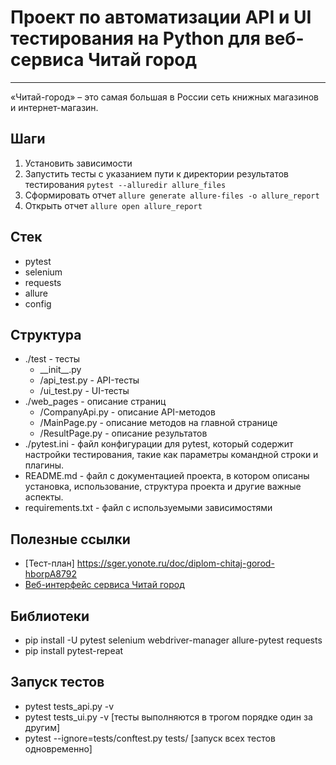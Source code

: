 # Проект по автоматизации API и UI тестирования на Python для  веб-сервиса Читай город

***
«Читай-город» – это самая большая в России сеть книжных магазинов и интернет-магазин.

## Шаги

1. Установить зависимости
2. Запустить тесты с указанием пути к директории результатов тестирования `pytest --alluredir allure_files`
3. Сформировать отчет `allure generate allure-files -o allure_report`
4. Открыть отчет `allure open allure_report`

## Стек

- pytest<br>
- selenium<br>
- requests<br>
- allure<br>
- config<br>

## Структура

- ./test - тесты
    - \_\_init\_\_.py
    - /api_test.py - API-тесты
    - /ui_test.py - UI-тесты
- ./web_pages - описание страниц
    - /CompanyApi.py - описание API-методов
    - /MainPage.py - описание методов на главной странице
    - /ResultPage.py - описание результатов
- ./pytest.ini - файл конфигурации для pytest, который содержит настройки тестирования, такие как параметры командной
  строки и плагины.
- README.md - файл с документацией проекта, в котором описаны установка, использование, структура проекта и другие
  важные аспекты.
- requirements.txt - файл с используемыми зависимостями

## Полезные ссылки

- [Тест-план] https://sger.yonote.ru/doc/diplom-chitaj-gorod-hborpA8792
- [Веб-интерфейс сервиса Читай город ](https://www.chitai-gorod.ru/)

## Библиотеки

- pip install -U pytest selenium webdriver-manager allure-pytest requests
- pip install pytest-repeat

## Запуск тестов

- pytest tests_api.py -v
- pytest tests_ui.py  -v    [тесты выполняются в трогом порядке один за другим]
- pytest --ignore=tests/conftest.py tests/  [запуск всех тестов одновременно]